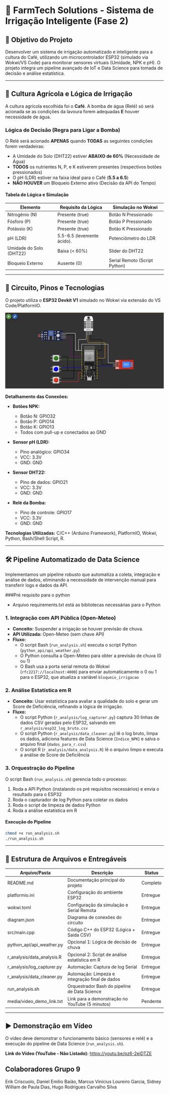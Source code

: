 # 🌿 FarmTech Solutions - Sistema de Irrigação Inteligente (Fase 2)

## 🎯 Objetivo do Projeto
Desenvolver um sistema de irrigação automatizado e inteligente para a cultura do Café, utilizando um microcontrolador ESP32 (simulado via Wokwi/VS Code) para monitorar sensores virtuais (Umidade, NPK e pH). O projeto integra um pipeline avançado de IoT e Data Science para tomada de decisão e análise estatística.

---

## 🍅 Cultura Agrícola e Lógica de Irrigação
A cultura agrícola escolhida foi o **Café**. A bomba de água (Relé) só será acionada se as condições da lavoura forem adequadas **E** houver necessidade de água.

### Lógica de Decisão (Regra para Ligar a Bomba)
O Relé será acionado **APENAS** quando **TODAS** as seguintes condições forem verdadeiras:

- A Umidade do Solo (DHT22) estiver **ABAIXO de 60%** (Necessidade de Água)
- **TODOS** os nutrientes N, P, e K estiverem presentes (respectivos botões pressionados)
- O pH (LDR) estiver na faixa ideal para o Café (**5.5 a 6.5**)
- **NÃO HOUVER** um Bloqueio Externo ativo (Decisão da API do Tempo)

#### Tabela de Lógica e Simulação

| Elemento              | Requisito da Lógica         | Simulação no Wokwi                  |
|-----------------------|-----------------------------|-------------------------------------|
| Nitrogênio (N)        | Presente (true)             | Botão N Pressionado                 |
| Fósforo (P)           | Presente (true)             | Botão P Pressionado                 |
| Potássio (K)          | Presente (true)             | Botão K Pressionado                 |
| pH (LDR)              | 5.5-6.5 (levemente ácido).  | Potenciômetro do LDR                |
| Umidade do Solo (DHT22)| Baixa (< 60%)              | Slider do DHT22                     |
| Bloqueio Externo      | Ausente (0)                 | Serial Remoto (Script Python)       |

---

## 🔌 Circuito, Pinos e Tecnologias
O projeto utiliza o **ESP32 Devkit V1** simulado no Wokwi via extensão do VS Code/PlatformIO.


![Diagrama de Conexões](conexoes.png)

**Detalhamento das Conexões:**

- **Botões NPK:**
  - Botão N: GPIO32
  - Botão P: GPIO14
  - Botão K: GPIO13
  - Todos com pull-up e conectados ao GND

- **Sensor pH (LDR):**
  - Pino analógico: GPIO34
  - VCC: 3.3V
  - GND: GND

- **Sensor DHT22:**
  - Pino de dados: GPIO21
  - VCC: 3.3V
  - GND: GND

- **Relé da Bomba:**
  - Pino de controle: GPIO17
  - VCC: 3.3V
  - GND: GND

**Tecnologias Utilizadas:** C/C++ (Arduino Framework), PlatformIO, Wokwi, Python, Bash/Shell Script, R.

---

## 🛠️ Pipeline Automatizado de Data Science
Implementamos um pipeline robusto que automatiza a coleta, integração e análise de dados, eliminando a necessidade de intervenção manual para transferir logs e dados da API.

###Pré requisito para o python
- Arquivo requirements.txt está as bibliotecas necessárias para o Python

### 1. Integração com API Pública (Open-Meteo)
- **Conceito:** Suspender a irrigação se houver previsão de chuva.
- **API Utilizada:** Open-Meteo (sem chave API)
- **Fluxo:**
	- O script Bash (`run_analysis.sh`) executa o script Python (`python_api/api_weather.py`)
	- O Python consulta a Open-Meteo para obter a previsão de chuva (0 ou 1)
	- O Bash usa a porta serial remota do Wokwi (`rfc2217://localhost:4000`) para enviar automaticamente o 0 ou 1 para o ESP32, que atualiza a variável `bloqueio_irrigacao`

### 2. Análise Estatística em R
- **Conceito:** Usar estatística para avaliar a qualidade do solo e gerar um Score de Deficiência, refinando a lógica de irrigação.
- **Fluxo:**
	- O script Python (`r_analysis/log_capturer.py`) captura 30 linhas de dados CSV geradas pelo ESP32, salvando em `r_analysis/esp32_log_bruto.csv`
	- O script Python (`r_analysis/data_cleaner.py`) lê o log bruto, limpa os dados, adiciona features de Data Science (`Indice_NPK`) e salva o arquivo final (`dados_para_r.csv`)
	- O script R (`r_analysis/data_analysis.R`) lê o arquivo limpo e executa a análise de Score de Deficiência

### 3. Orquestração do Pipeline
O script Bash (`run_analysis.sh`) gerencia todo o processo:
1. Roda a API Python (instalando os pré requisitos necessários) e envia o resultado para o ESP32
2. Roda o capturador de log Python para coletar os dados
3. Roda o script de limpeza de dados Python
4. Roda a análise estatística em R

#### Execução do Pipeline
```bash
chmod +x run_analysis.sh
./run_analysis.sh
```

---

## 📁 Estrutura de Arquivos e Entregáveis

| Arquivo/Pasta                  | Descrição                                         | Status    |
|--------------------------------|---------------------------------------------------|-----------|
| README.md                      | Documentação principal do projeto                 | Completo  |
| platformio.ini                 | Configuração do ambiente ESP32                    | Entregue  |
| wokwi.toml                     | Configuração da simulação e Serial Remota         | Entregue  |
| diagram.json                   | Diagrama de conexões do circuito                  | Entregue  |
| src/main.cpp                   | Código C++ do ESP32 (Lógica + Saída CSV)          | Entregue  |
| python_api/api_weather.py      | Opcional 1: Lógica de decisão de chuva            | Entregue  |
| r_analysis/data_analysis.R     | Opcional 2: Script de análise estatística em R    | Entregue  |
| r_analysis/log_capturer.py     | Automação: Captura de log Serial                  | Entregue  |
| r_analysis/data_cleaner.py     | Automação: Limpeza e integração final de dados    | Entregue  |
| run_analysis.sh                | Orquestrador Bash do pipeline de Data Science     | Entregue  |
| media/video_demo_link.txt      | Link para a demonstração no YouTube (5 minutos)   | Pendente  |

---

## ▶️ Demonstração em Vídeo
O vídeo deve demonstrar o funcionamento básico (sensores e relé) e a execução do pipeline de Data Science (`run_analysis.sh`).

**Link do Vídeo (YouTube - Não Listado):**
https://youtu.be/pz6-2eiDTZE

## Colaboradores Grupo 9
Erik Criscuolo, Daniel Emilio Baião, 
Marcus Vinícius Loureiro Garcia,
Sidney William de Paula Dias, Hugo Rodrigues Carvalho Silva
